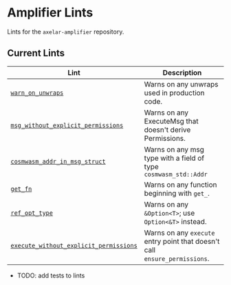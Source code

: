 # Amplifier Lints

Lints for the `axelar-amplifier` repository.

## Current Lints

| Lint | Description |
|------|-------------|
| [`warn_on_unwraps`](./amplifier-lints/warn_on_unwraps) | Warns on any unwraps used in production code. |
| [`msg_without_explicit_permissions`](./msg_without_explicit_permissions) | Warns on any ExecuteMsg that doesn't derive Permissions. |
| [`cosmwasm_addr_in_msg_struct`](./cosmwasm_addr_in_msg_struct) | Warns on any msg type with a field of type `cosmwasm_std::Addr` |
| [`get_fn`](./amplifier-lints/get_fn) | Warns on any function beginning with `get_`. |
| [`ref_opt_type`](./amplifier-lints/ref_opt_type) | Warns on any `&Option<T>`; use `Option<&T>` instead. |
| [`execute_without_explicit_permissions`](./execute_without_explicit_permissions/) | Warns on any `execute` entry point that doesn't call `ensure_permissions`. |

- TODO: add tests to lints
